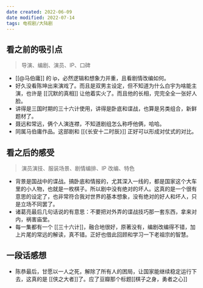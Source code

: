 ```yaml
---
date created: 2022-06-09
date modified: 2022-07-14
tags: 电视剧/大陆剧
---
```


## 看之前的吸引点

> 导演、编剧、演员、IP、口碑
- [[@马伯庸]] 的 ip，必然逻辑和想象力并重，且看剧情改编如何。
- 好久没看陈坤出来演戏了。而且是双男主设定，但不知道为什么白宇为啥能主演，也许是 [[沉默的真相]] 让他着实火了。而且他的长相，完完全全一张好人脸。
- 讲得是三国时期的三十六计使用，讲得是卧底和谍战，也算是另类组合，新鲜题材了。
- 聂远和常远，俩个人演连襟，不知道剧组怎么称呼他俩，哈哈。
- 同属马伯庸作品。这部剧和 [[《长安十二时辰》]] 正好可以形成对仗式的对比。

## 看之后的感受

> 演员演技、服装场景、剧情编排、IP 改编、特色

- 背景是国战中的谍战。搞卧底和情报的，尤其深入一线的，都是国家这个大车里的小人物，也就是一枚棋子。所以剧中没有绝对的坏人。这真的是一个很有意思的设定了，也非常符合我对世界的基本想象，没有绝对的好人和坏人，只是立场不同罢了。
- 诸葛亮最后几句话说的有意思：不要把对外弄的谍战技巧那一套东西，拿来对内，祸害庙堂。
- 每一集都有一个 [[三十六计]]，融合地很好，原著没有，编剧改编得不错，加上片尾的常远的解读，真不错。正好也借此回顾和学习一下老祖宗的智慧。

## 一段话感想

- 陈恭最后，甘愿以一人之死，解除了所有人的困局，让国家能继续稳定运行下去，这真的是 [[侠之大者]]了。应了豆瓣那个标题[[棋子之身，勇者之心]]
